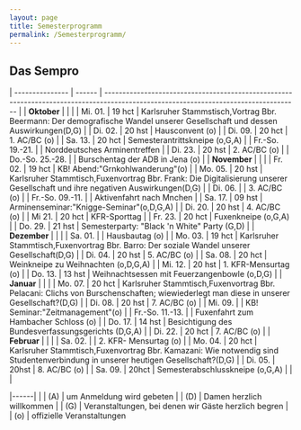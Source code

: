 ```yaml
---
layout: page
title: Semesterprogramm
permalink: /Semesterprogramm/
---
```

## Das Sempro


| --------------- | ------ | ------------------------------------------------------------------------------------------------------------------------------------ |
| **Oktober**     |        |                                                                                                                                      |
| Mi. 01.         | 19 hct | Karlsruher Stammstisch,Vortrag Bbr. Beermann: Der demografische Wandel unserer Gesellschaft und dessen Auswirkungen(D,G)             |
| Di. 02.         | 20 hst | Hausconvent (o)                                                                                                                      |
| Di. 09.         | 20 hct | 1. AC/BC (o)                                                                                                                         |
| Sa. 13.         | 20 hct | Semesterantrittskneipe (o,G,A)                                                                                                       |
| Fr.-So. 19.-21. |        | Norddeutsches Arminentreffen                                                                                                         |
| Di. 23.         | 20 hst | 2. AC/BC (o)                                                                                                                         |
| Do.-So. 25.-28. |        | Burschentag der ADB in Jena (o)                                                                                                      |
| **November**    |        |                                                                                                                                      |
| Fr. 02.         | 19 hct | KB! Abend:"Grnkohlwanderung"(o)                                                                                                      |
| Mo. 05.         | 20 hst | Karlsruher Stammtisch,Fuxenvortrag Bbr. Frank: Die Digitalisierung unserer Gesellschaft und ihre negativen Auswirkungen(D,G)         |
| Di. 06.         |        | 3. AC/BC (o)                                                                                                                         |
| Fr.-So. 09.-11. |        | Aktivenfahrt nach Mnchen                                                                                                             |
| Sa. 17.         | 09 hst | Arminenseminar:"Knigge-Seminar"(o,D,G,A)                                                                                             |
| Di. 20.         | 20 hst | 4. AC/BC (o)                                                                                                                         |
| Mi 21.          | 20 hct | KFR-Sporttag                                                                                                                         |
| Fr. 23.         | 20 hct | Fuxenkneipe (o,G,A)                                                                                                                  |
| Do. 29.         | 21 hst | Semesterparty: "Black 'n White" Party (G,D)                                                                                          |
| **Dezember**    |        |                                                                                                                                      |
| Sa. 01.         |        | Hausbautag (o)                                                                                                                       |
| Mo. 03.         | 19 hct | Karlsruher Stammtisch,Fuxenvortrag Bbr. Barro: Der soziale Wandel unserer Gesellschaft(D,G)                                          |
| Di. 04.         | 20 hst | 5. AC/BC (o)                                                                                                                         |
| Sa. 08.         | 20 hct | Weinkneipe zu Weihnachten (o,D,G,A)                                                                                                  |
| Mi. 12.         | 20 hst | 1. KFR-Mensurtag (o)                                                                                                                 |
| Do. 13.         | 13 hst | Weihnachtsessen mit Feuerzangenbowle (o,D,G)                                                                                         |
| **Januar**      |        |                                                                                                                                      |
| Mo. 07.         | 20 hct | Karlsruher Stammtisch,Fuxenvortrag Bbr. Pelacani: Clichs von Burschenschaften; wiewiederlegt man diese in unserer Gesellschaft?(D,G) |
| Di. 08.         | 20 hst | 7. AC/BC (o)                                                                                                                         |
| Mi. 09.         |        | KB! Seminar:"Zeitmanagement"(o)                                                                                                      |
| Fr.-So. 11.-13. |        | Fuxenfahrt zum Hambacher Schloss (o)                                                                                                 |
| Do. 17.         | 14 hst | Besichtigung des Bundesverfassungsgerichts (D,G,A)                                                                                   |
| Di. 22.         | 20 hct | 7. AC/BC (o)                                                                                                                         |
| **Februar**     |        |                                                                                                                                      |
| Sa. 02.         |        | 2. KFR- Mensurtag (o)                                                                                                                |
| Mo. 04.         | 20 hct | Karlsruher Stammtisch,Fuxenvortrag Bbr. Kamazani: Wie notwendig sind Studentenverbindung in unserer heutigen Gesellschaft?(D,G)      |
| Di. 05.         | 20hst  | 8. AC/BC (o)                                                                                                                         |
| Sa. 09.         | 20hct  | Semesterabschlusskneipe (o,G,A)                                                                                                      |
|                 |

|------|                                                                                                                                     |
| (A)             | um Anmeldung wird gebeten                                                                                                                                                                |
| (D)             | Damen herzlich willkommen                                                                                                                                                                |
| (G)             | Veranstaltungen, bei denen wir Gäste herzlich begren                                                                                                                                      |
| (o)             | offizielle Veranstaltungen                         